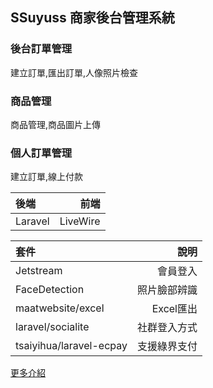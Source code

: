 ## SSuyuss 商家後台管理系統

### 後台訂單管理
建立訂單,匯出訂單,人像照片檢查

### 商品管理
商品管理,商品圖片上傳

### 個人訂單管理
建立訂單,線上付款

| 後端 | 前端 |
| :-----| ----: | 
| Laravel | LiveWire | 

| 套件 | 說明 |
| :-----| ----: | 
| Jetstream | 會員登入 | 
| FaceDetection | 照片臉部辨識 | 
| maatwebsite/excel | Excel匯出 | 
| laravel/socialite| 社群登入方式 | 
| tsaiyihua/laravel-ecpay | 支援綠界支付 | 

<p><a href="https://drive.google.com/file/d/1P6kfvA6k4ak6rTnMl6KZE6ziPqwmZmU1/view?usp=share_link">更多介紹</a> </p>
